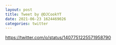 ```yaml
--- 
layout: post 
title: Tweet by @DJCookYT 
date: 2021-06-23 1624469026 
categories: twitter 
--- 
```

https://twitter.com/o/status/1407751225571958790